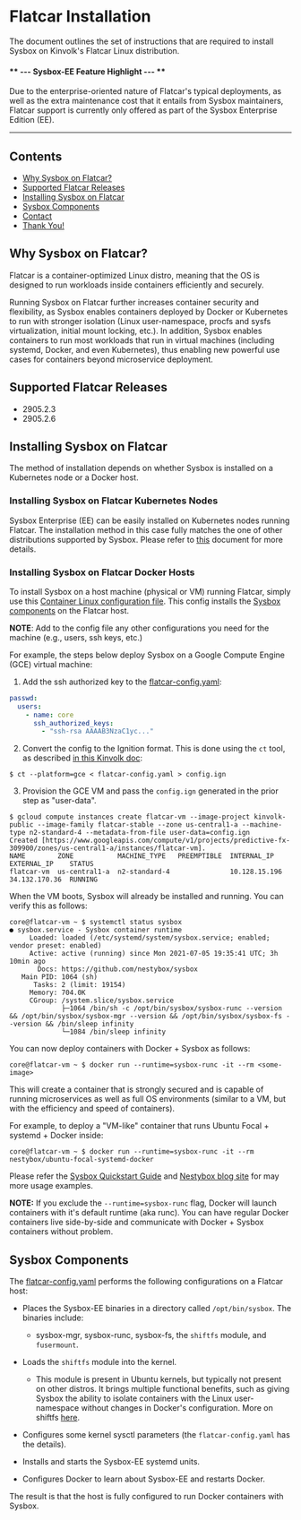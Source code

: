 # Flatcar Installation

The document outlines the set of instructions that are required to install Sysbox
on Kinvolk's Flatcar Linux distribution.

#### ** --- Sysbox-EE Feature Highlight --- **

Due to the enterprise-oriented nature of Flatcar's typical deployments, as well
as the extra maintenance cost that it entails from Sysbox maintainers, Flatcar
support is currently only offered as part of the Sysbox Enterprise Edition (EE).

***

## Contents

*   [Why Sysbox on Flatcar?](#why-sysbox-on-flatcar)
*   [Supported Flatcar Releases](#supported-flatcar-releases)
*   [Installing Sysbox on Flatcar](#installing-sysbox-on-flatcar)
*   [Sysbox Components](#sysbox-components)
*   [Contact](#contact)
*   [Thank You!](#thank-you)

## Why Sysbox on Flatcar?

Flatcar is a container-optimized Linux distro, meaning that the OS is designed
to run workloads inside containers efficiently and securely.

Running Sysbox on Flatcar further increases container security and flexibility,
as Sysbox enables containers deployed by Docker or Kubernetes to run with
stronger isolation (Linux user-namespace, procfs and sysfs virtualization,
initial mount locking, etc.). In addition, Sysbox enables containers to run most
workloads that run in virtual machines (including systemd, Docker, and even
Kubernetes), thus enabling new powerful use cases for containers beyond
microservice deployment.

## Supported Flatcar Releases

* 2905.2.3
* 2905.2.6

## Installing Sysbox on Flatcar

The method of installation depends on whether Sysbox is installed on
a Kubernetes node or a Docker host.

### Installing Sysbox on Flatcar Kubernetes Nodes

Sysbox Enterprise (EE) can be easily installed on Kubernetes nodes running Flatcar.
The installation method in this case fully matches the one of other distributions
supported by Sysbox. Please refer to [this](install-k8s.md) document for more
details.

### Installing Sysbox on Flatcar Docker Hosts

To install Sysbox on a host machine (physical or VM) running Flatcar, simply
use this [Container Linux configuration file](flatcar-config.yaml). This config
installs the [Sysbox components](#sysbox-components) on the Flatcar host.

**NOTE**: Add to the config file any other configurations you need for the machine
(e.g., users, ssh keys, etc.)

For example, the steps below deploy Sysbox on a Google Compute Engine (GCE)
virtual machine:

1) Add the ssh authorized key to the [flatcar-config.yaml](flatcar-config.yaml):

```yaml
passwd:
  users:
    - name: core
      ssh_authorized_keys:
        - "ssh-rsa AAAAB3NzaC1yc..."
```

2) Convert the config to the Ignition format. This is done using the `ct` tool,
as described [in this Kinvolk doc](https://kinvolk.io/docs/flatcar-container-linux/latest/provisioning/config-transpiler/):

```console
$ ct --platform=gce < flatcar-config.yaml > config.ign
```

3) Provision the GCE VM and pass the `config.ign` generated in the prior step as "user-data".

```console
$ gcloud compute instances create flatcar-vm --image-project kinvolk-public --image-family flatcar-stable --zone us-central1-a --machine-type n2-standard-4 --metadata-from-file user-data=config.ign
Created [https://www.googleapis.com/compute/v1/projects/predictive-fx-309900/zones/us-central1-a/instances/flatcar-vm].
NAME        ZONE           MACHINE_TYPE   PREEMPTIBLE  INTERNAL_IP    EXTERNAL_IP    STATUS
flatcar-vm  us-central1-a  n2-standard-4               10.128.15.196  34.132.170.36  RUNNING
```

When the VM boots, Sysbox will already be installed and running. You can verify
this as follows:

```console
core@flatcar-vm ~ $ systemctl status sysbox
● sysbox.service - Sysbox container runtime
     Loaded: loaded (/etc/systemd/system/sysbox.service; enabled; vendor preset: enabled)
     Active: active (running) since Mon 2021-07-05 19:35:41 UTC; 3h 10min ago
       Docs: https://github.com/nestybox/sysbox
   Main PID: 1064 (sh)
      Tasks: 2 (limit: 19154)
     Memory: 704.0K
     CGroup: /system.slice/sysbox.service
             ├─1064 /bin/sh -c /opt/bin/sysbox/sysbox-runc --version && /opt/bin/sysbox/sysbox-mgr --version && /opt/bin/sysbox/sysbox-fs --version && /bin/sleep infinity
             └─1084 /bin/sleep infinity
```

You can now deploy containers with Docker + Sysbox as follows:

```console
core@flatcar-vm ~ $ docker run --runtime=sysbox-runc -it --rm <some-image>
```

This will create a container that is strongly secured and is capable of running
microservices as well as full OS environments (similar to a VM, but with the
efficiency and speed of containers).

For example, to deploy a "VM-like" container that runs Ubuntu Focal + systemd +
Docker inside:

```console
core@flatcar-vm ~ $ docker run --runtime=sysbox-runc -it --rm nestybox/ubuntu-focal-systemd-docker
```

Please refer the [Sysbox Quickstart Guide](https://github.com/nestybox/sysbox/tree/master/docs/quickstart)
and [Nestybox blog site](https://blog.nestybox.com/) for may more usage examples.

**NOTE:** If you exclude the `--runtime=sysbox-runc` flag, Docker will launch
containers with it's default runtime (aka runc). You can have regular Docker
containers live side-by-side and communicate with Docker + Sysbox containers
without problem.

## Sysbox Components

The [flatcar-config.yaml](flatcar-config.yaml) performs the following configurations on a Flatcar host:

* Places the Sysbox-EE binaries in a directory called `/opt/bin/sysbox`. The
  binaries include:

  - sysbox-mgr, sysbox-runc, sysbox-fs, the `shiftfs` module, and `fusermount`.

* Loads the `shiftfs` module into the kernel.

  - This module is present in Ubuntu kernels, but typically not present on other
    distros. It brings multiple functional benefits, such as giving Sysbox the
    ability to isolate containers with the Linux user-namespace without changes
    in Docker's configuration. More on shiftfs [here](https://github.com/nestybox/sysbox/blob/master/docs/user-guide/design.md#ubuntu-shiftfs-module).

* Configures some kernel sysctl parameters (the `flatcar-config.yaml` has the details).

* Installs and starts the Sysbox-EE systemd units.

* Configures Docker to learn about Sysbox-EE and restarts Docker.

The result is that the host is fully configured to run Docker containers
with Sysbox.
